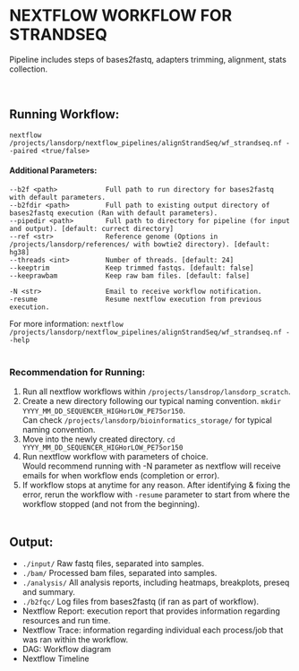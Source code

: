 # NEXTFLOW WORKFLOW FOR STRANDSEQ

Pipeline includes steps of bases2fastq, adapters trimming, alignment, stats collection.

<br>

## Running Workflow:
```
nextflow /projects/lansdorp/nextflow_pipelines/alignStrandSeq/wf_strandseq.nf --paired <true/false>
```

#### Additional Parameters:
```
--b2f <path>            Full path to run directory for bases2fastq with default parameters.
--b2fdir <path>         Full path to existing output directory of bases2fastq execution (Ran with default parameters).
--pipedir <path>        Full path to directory for pipeline (for input and output). [default: currect directory]
--ref <str>             Reference genome (Options in /projects/lansdorp/references/ with bowtie2 directory). [default: hg38]
--threads <int>         Number of threads. [default: 24]
--keeptrim              Keep trimmed fastqs. [default: false]
--keeprawbam            Keep raw bam files. [default: false]

-N <str>                Email to receive workflow notification.
-resume                 Resume nextflow execution from previous execution.
```
For more information: ```nextflow /projects/lansdorp/nextflow_pipelines/alignStrandSeq/wf_strandseq.nf --help```
<br><br>

### Recommendation for Running:
1. Run all nextflow workflows within ```/projects/lansdrop/lansdorp_scratch```.
2. Create a new directory following our typical naming convention. ```mkdir YYYY_MM_DD_SEQUENCER_HIGHorLOW_PE75or150```. <br>
    Can check ```/projects/lansdorp/bioinformatics_storage/``` for typical naming convention.
3. Move into the newly created directory. ```cd YYYY_MM_DD_SEQUENCER_HIGHorLOW_PE75or150```
4. Run nextflow workflow with parameters of choice. <br> 
    Would recommend running with -N <email> parameter as nextflow will receive emails for when workflow ends (completion or error).
5. If workflow stops at anytime for any reason. After identifying & fixing the error, rerun the workflow with ```-resume``` parameter to start from where the workflow stopped (and not from the beginning).
<br><br>

## Output:
- ```./input/``` Raw fastq files, separated into samples.
- ```./bam/``` Processed bam files, separated into samples.
- ```./analysis/``` All analysis reports, including heatmaps, breakplots, preseq and summary.
- ```./b2fqc/``` Log files from bases2fastq (if ran as part of workflow).
- Nextflow Report: execution report that provides information regarding resources and run time. 
- Nextflow Trace: information regarding individual each process/job that was ran within the workflow. 
- DAG: Workflow diagram
- Nextflow Timeline


